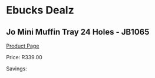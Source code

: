 
# Ebucks Dealz
## Jo Mini Muffin Tray 24 Holes - JB1065
[Product Page](https://www.ebucks.com/web/shop/productSelected.do?prodId=1135623892&catId=704983235)

Price: R339.00

Savings: 


	